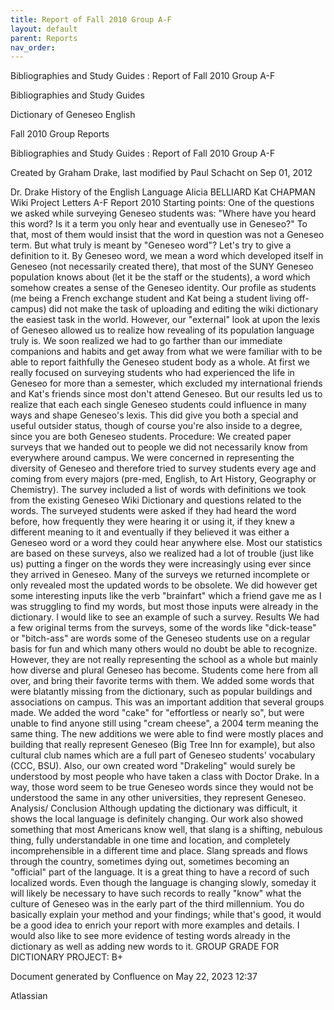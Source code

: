 ```yaml
---
title: Report of Fall 2010 Group A-F
layout: default
parent: Reports
nav_order:
---
```


Bibliographies and Study Guides : Report of Fall 2010 Group A-F

Bibliographies and Study Guides

Dictionary of Geneseo English

Fall 2010 Group Reports

Bibliographies and Study Guides : Report of Fall 2010 Group A-F

Created by  Graham Drake, last modified by  Paul Schacht on Sep 01, 2012

Dr. Drake History of the English Language Alicia BELLIARD Kat CHAPMAN       Wiki Project Letters A-F Report 2010       Starting points: One of the questions we asked while surveying Geneseo students was: &quot;Where have you heard this word? Is it a term you only hear and eventually use in Geneseo?&quot; To that, most of them would insist that the word in question was not a Geneseo term. But what truly is meant by &quot;Geneseo word&quot;? Let's try to give a definition to it. By Geneseo word, we mean a word which developed itself in Geneseo (not necessarily created there), that most of the SUNY Geneseo population knows about (let it be the staff or the students), a word which somehow creates a sense of the Geneseo identity.  Our profile as students (me being a French exchange student and Kat being a student living off-campus) did not make the task of uploading and editing the wiki dictionary the easiest task in the world. However, our &quot;external&quot; look at upon the lexis of Geneseo allowed us to realize how revealing of its population language truly is. We soon realized we had to go farther than our immediate companions and habits and get away from what we were familiar with to be able to report faithfully the Geneseo student body as a whole. At first we really focused on surveying students who had experienced the life in Geneseo for more than a semester, which excluded my international friends and Kat's friends since most don't attend Geneseo. But our results led us to realize that each each single Geneseo students could influence in many ways and shape Geneseo's lexis.  This did give you both a special and useful outsider status, though of course you're also inside to a degree, since you are both Geneseo students.  Procedure: We created paper surveys that we handed out to people we did not necessarily know from everywhere around campus. We were concerned in representing the diversity of Geneseo and therefore tried to survey students every age and coming from every majors (pre-med, English, to Art History, Geography or Chemistry). The survey included a list of words with definitions we took from the existing Geneseo Wiki Dictionary and questions related to the words. The surveyed students were asked if they had heard the word before, how frequently they were hearing it or using it, if they knew a different meaning to it and eventually if they believed it was either a Geneseo word or a word they could hear anywhere else. Most our statistics are based on these surveys, also we realized had a lot of trouble (just like us) putting a finger on the words they were increasingly using ever since they arrived in Geneseo. Many of the surveys we returned incomplete or only revealed most the updated words to be obsolete. We did however get some interesting inputs like the verb &quot;brainfart&quot; which a friend gave me as I was struggling to find my words, but most those inputs were already in the dictionary.  I would like to see an example of such a survey.  Results We had a few original terms from the surveys, some of the words like &quot;dick-tease&quot; or &quot;bitch-ass&quot; are words some of the Geneseo students use on a regular basis for fun and which many others would no doubt be able to recognize. However, they are not really representing the school as a whole but mainly how diverse and plural Geneseo has become. Students come here from all over, and bring their favorite terms with them. We added some words that were blatantly missing from the dictionary, such as popular buildings and associations on campus. This was an important addition that several groups made. We added the word &quot;cake&quot; for &quot;effortless or nearly so&quot;, but were unable to find anyone still using &quot;cream cheese&quot;, a 2004 term meaning the same thing.  The new additions we were able to find were mostly places and building that really represent Geneseo (Big Tree Inn for example), but also cultural club names which are a full part of Geneseo students' vocabulary (CCC, BSU). Also, our own created word &quot;Drakeling&quot; would surely be understood by most people who have taken a class with Doctor Drake. In a way, those word seem to be true Geneseo words since they would not be understood the same in any other universities, they represent Geneseo. Analysis/ Conclusion Although updating the dictionary was difficult, it shows the local language is definitely changing. Our work also showed something that most Americans know well, that slang is a shifting, nebulous thing, fully understandable in one time and location, and completely incomprehensible in a different time and place. Slang spreads and flows through the country, sometimes dying out, sometimes becoming an &quot;official&quot; part of the language. It is a great thing to have a record of such localized words. Even though the language is changing slowly, someday it will likely be necessary to have such records to really &quot;know&quot; what the culture of Geneseo was in the early part of the third millennium.  You do basically explain your method and your findings; while that's good, it would be a good idea to enrich your report with more examples and details. I would also like to see more evidence of testing words already in the dictionary as well as adding new words to it.  GROUP GRADE FOR DICTIONARY PROJECT:  B+

Document generated by Confluence on May 22, 2023 12:37

Atlassian
